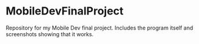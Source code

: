 # MobileDevFinalProject
Repository for my Mobile Dev final project. Includes the program itself and screenshots showing that it works.
